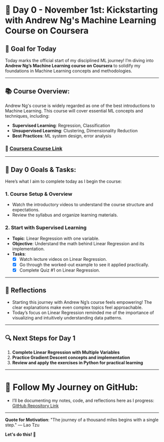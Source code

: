 # 🚀 Day 0 - November 1st: Kickstarting with Andrew Ng's Machine Learning Course on Coursera

## 🎯 **Goal for Today**
Today marks the official start of my disciplined ML journey! I’m diving into **Andrew Ng’s Machine Learning course on Coursera** to solidify my foundations in Machine Learning concepts and methodologies.

---

## 📚 **Course Overview:**
Andrew Ng's course is widely regarded as one of the best introductions to Machine Learning. This course will cover essential ML concepts and techniques, including:
- **Supervised Learning**: Regression, Classification
- **Unsupervised Learning**: Clustering, Dimensionality Reduction
- **Best Practices**: ML system design, error analysis

### 🔗 [Coursera Course Link](https://www.coursera.org/learn/machine-learning)

---

## 📝 **Day 0 Goals & Tasks:**
Here’s what I aim to complete today as I begin the course:

### 1. **Course Setup & Overview**
   - Watch the introductory videos to understand the course structure and expectations.
   - Review the syllabus and organize learning materials.

### 2. **Start with Supervised Learning**
   - **Topic**: Linear Regression with one variable.
   - **Objective**: Understand the math behind Linear Regression and its implementation.
   - **Tasks**:
     - [x] Watch lecture videos on Linear Regression.
     - [x] Go through the worked-out example to see it applied practically.
     - [x] Complete Quiz #1 on Linear Regression.

---

## 📌 **Reflections**
- Starting this journey with Andrew Ng’s course feels empowering! The clear explanations make even complex topics feel approachable.
- Today’s focus on Linear Regression reminded me of the importance of visualizing and intuitively understanding data patterns.

---

## 🔍 **Next Steps for Day 1**
1. **Complete Linear Regression with Multiple Variables**
2. **Practice Gradient Descent concepts and implementation**
3. **Review and apply the exercises in Python for practical learning**

---

# 🔗 **Follow My Journey on GitHub**:
   - I’ll be documenting my notes, code, and reflections here as I progress: [GitHub Repository Link](https://github.com/ajaykr2712/ML_DS/tree/main)

---

**Quote for Motivation**: "The journey of a thousand miles begins with a single step." — Lao Tzu

**Let's do this! 🚀**
